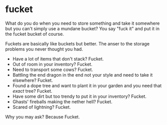 # fucket

What do you do when you need to store something and take it somewhere but you can't simply use a mundane bucket?
You say "fuck it" and put it in the fucket bucket of course.

Fuckets are basically like buckets but better. The anser to the storage problems you never thought you had.
- Have a lot of items that don't stack? Fucket. 
- Out of room in your inventory? Fucket. 
- Need to transport some cows? Fucket. 
- Battling the end dragon in the end not your style and need to take it elsewhere? Fucket.
- Found a dope tree and want to plant it in your garden and you need that _exact_ tree? Fucket.
- Have some dirt but too trendy to put it in your inventory? Fucket.
- Ghasts' fireballs making the nether hell? Fucket.
- Scared of lightning? Fucket.

Why you may ask? Because Fucket.
